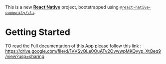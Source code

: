 This is a new [**React Native**](https://reactnative.dev) project, bootstrapped using [`@react-native-community/cli`](https://github.com/react-native-community/cli).

# Getting Started

TO read the Full documentation of this App please follow this link : https://drive.google.com/file/d/1VVSvQLe0OuATv2OvwwpMKQyvp_XtQeq9/view?usp=sharing